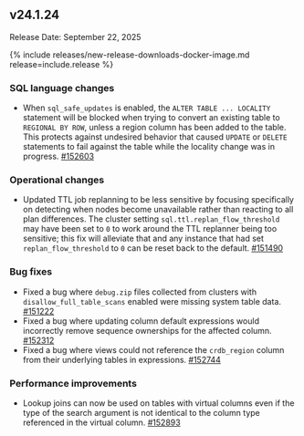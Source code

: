 ## v24.1.24

Release Date: September 22, 2025

{% include releases/new-release-downloads-docker-image.md release=include.release %}

<h3 id="v24-1-24-sql-language-changes">SQL language changes</h3>

- When `sql_safe_updates` is enabled, the `ALTER TABLE ... LOCALITY` statement will be blocked when trying to convert an existing table to `REGIONAL BY ROW`, unless a region column has been added to the table. This protects against undesired behavior that caused `UPDATE` or `DELETE` statements to fail against the table while the locality change was in progress. [#152603][#152603]

<h3 id="v24-1-24-operational-changes">Operational changes</h3>

- Updated TTL job replanning to be less sensitive by focusing specifically on detecting when nodes become unavailable rather than reacting to all plan differences. The cluster setting `sql.ttl.replan_flow_threshold` may have been set to `0` to work around the TTL replanner being too sensitive; this fix will alleviate that and any instance that had set `replan_flow_threshold` to `0` can be reset back to the default. [#151490][#151490]

<h3 id="v24-1-24-bug-fixes">Bug fixes</h3>

- Fixed a bug where `debug.zip` files collected from clusters with `disallow_full_table_scans` enabled were missing system table data. [#151222][#151222]
- Fixed a bug where updating column default expressions would incorrectly remove sequence ownerships for the affected column. [#152312][#152312]
- Fixed a bug where views could not reference the `crdb_region` column from their underlying tables in expressions. [#152744][#152744]

<h3 id="v24-1-24-performance-improvements">Performance improvements</h3>

- Lookup joins can now be used on tables with virtual columns even if the type of the search argument is not identical to the column type referenced in the virtual column. [#152893][#152893]


[#152603]: https://github.com/cockroachdb/cockroach/pull/152603
[#151490]: https://github.com/cockroachdb/cockroach/pull/151490
[#151222]: https://github.com/cockroachdb/cockroach/pull/151222
[#152312]: https://github.com/cockroachdb/cockroach/pull/152312
[#152744]: https://github.com/cockroachdb/cockroach/pull/152744
[#152893]: https://github.com/cockroachdb/cockroach/pull/152893
